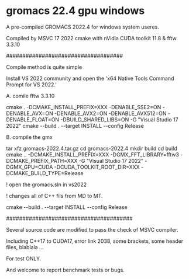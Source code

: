 # gromacs 22.4 gpu windows

A pre-compiled GROMACS 2022.4 for windows system useres.

Compiled by MSVC 17 2022 cmake with nVidia CUDA toolkit 11.8 & fftw 3.3.10

####################################

Compile method is quite simple 

Install VS 2022 community and open the 'x64 Native Tools Command Prompt for VS 2022.'

A. comile fftw 3.3.10

cmake . -DCMAKE_INSTALL_PREFIX=XXX -DENABLE_SSE2=ON -DENABLE_AVX=ON -DENABLE_AVX2=ON -DENABLE_AVX512=ON -DENABLE_FLOAT=ON -DBUILD_SHARED_LIBS=ON -G "Visual Studio 17 2022"
cmake --build . --target INSTALL --config Release

B. compile the gmx

tar xfz gromacs-2022.4.tar.gz
cd gromacs-2022.4
mkdir build
cd build
cmake .. -DCMAKE_INSTALL_PREFIX=XXX -DGMX_FFT_LIBRARY=fftw3 -DCMAKE_PREFIX_PATH=XXX -G "Visual Studio 17 2022" -DGMX_GPU=CUDA -DCUDA_TOOLKIT_ROOT_DIR=XXX -DCMAKE_BUILD_TYPE=Release

! open the gromacs.sln in vs2022

! changes all of C++ fils from MD to MT.

cmake --build . --target INSTALL --config Release

#######################################

Several source code are modified to pass the check of MSVC compiler.

Including C++17 to CUDA17, error link 2038, some brackets, some header files, blablala ...

For test ONLY.

And welcome to report benchmark tests or bugs.
